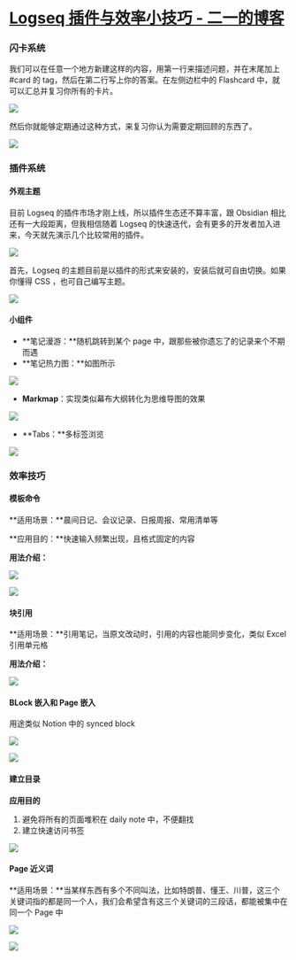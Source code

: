 # [Logseq 插件与效率小技巧 - 二一的博客](https://www.leonlin21.com/2021/10/20/%E7%AC%94%E8%AE%B0%E8%BD%AF%E4%BB%B6/Logseq%E5%B0%8F%E6%8A%80%E5%B7%A7/)

### [](https://www.leonlin21.com/2021/10/20/%E7%AC%94%E8%AE%B0%E8%BD%AF%E4%BB%B6/Logseq%E5%B0%8F%E6%8A%80%E5%B7%A7/#%E9%97%AA%E5%8D%A1%E7%B3%BB%E7%BB%9F "闪卡系统")闪卡系统[](https://www.leonlin21.com/2021/10/20/%E7%AC%94%E8%AE%B0%E8%BD%AF%E4%BB%B6/Logseq%E5%B0%8F%E6%8A%80%E5%B7%A7/#%E9%97%AA%E5%8D%A1%E7%B3%BB%E7%BB%9F)

我们可以在任意一个地方新建这样的内容，用第一行来描述问题，并在末尾加上 #card 的 tag，然后在第二行写上你的答案。在左侧边栏中的 Flashcard 中，就可以汇总并复习你所有的卡片。

[![](https://mypicture-1257351426.cos.ap-beijing.myqcloud.com/MyNotes/%E5%9B%BE%E7%89%8740.jpg)](https://mypicture-1257351426.cos.ap-beijing.myqcloud.com/MyNotes/%E5%9B%BE%E7%89%8740.jpg)

然后你就能够定期通过这种方式，来复习你认为需要定期回顾的东西了。

[![](https://mypicture-1257351426.cos.ap-beijing.myqcloud.com/MyNotes/%E5%9B%BE%E7%89%8741.gif)](https://mypicture-1257351426.cos.ap-beijing.myqcloud.com/MyNotes/%E5%9B%BE%E7%89%8741.gif)

### [](https://www.leonlin21.com/2021/10/20/%E7%AC%94%E8%AE%B0%E8%BD%AF%E4%BB%B6/Logseq%E5%B0%8F%E6%8A%80%E5%B7%A7/#%E6%8F%92%E4%BB%B6%E7%B3%BB%E7%BB%9F "插件系统")插件系统[](https://www.leonlin21.com/2021/10/20/%E7%AC%94%E8%AE%B0%E8%BD%AF%E4%BB%B6/Logseq%E5%B0%8F%E6%8A%80%E5%B7%A7/#%E6%8F%92%E4%BB%B6%E7%B3%BB%E7%BB%9F)

#### [](https://www.leonlin21.com/2021/10/20/%E7%AC%94%E8%AE%B0%E8%BD%AF%E4%BB%B6/Logseq%E5%B0%8F%E6%8A%80%E5%B7%A7/#%E5%A4%96%E8%A7%82%E4%B8%BB%E9%A2%98 "外观主题")外观主题[](https://www.leonlin21.com/2021/10/20/%E7%AC%94%E8%AE%B0%E8%BD%AF%E4%BB%B6/Logseq%E5%B0%8F%E6%8A%80%E5%B7%A7/#%E5%A4%96%E8%A7%82%E4%B8%BB%E9%A2%98)

目前 Logseq 的插件市场才刚上线，所以插件生态还不算丰富，跟 Obsidian 相比还有一大段距离，但我相信随着 Logseq 的快速迭代，会有更多的开发者加入进来，今天就先演示几个比较常用的插件。

[![](https://mypicture-1257351426.cos.ap-beijing.myqcloud.com/MyNotes/%E5%9B%BE%E7%89%8742.png)](https://mypicture-1257351426.cos.ap-beijing.myqcloud.com/MyNotes/%E5%9B%BE%E7%89%8742.png)

首先，Logseq 的主题目前是以插件的形式来安装的，安装后就可自由切换。如果你懂得 CSS ，也可自己编写主题。

[![](https://mypicture-1257351426.cos.ap-beijing.myqcloud.com/MyNotes/%E5%9B%BE%E7%89%8743.jpg)](https://mypicture-1257351426.cos.ap-beijing.myqcloud.com/MyNotes/%E5%9B%BE%E7%89%8743.jpg)

#### [](https://www.leonlin21.com/2021/10/20/%E7%AC%94%E8%AE%B0%E8%BD%AF%E4%BB%B6/Logseq%E5%B0%8F%E6%8A%80%E5%B7%A7/#%E5%B0%8F%E7%BB%84%E4%BB%B6 "小组件")小组件[](https://www.leonlin21.com/2021/10/20/%E7%AC%94%E8%AE%B0%E8%BD%AF%E4%BB%B6/Logseq%E5%B0%8F%E6%8A%80%E5%B7%A7/#%E5%B0%8F%E7%BB%84%E4%BB%B6)

-   **笔记漫游：**随机跳转到某个 page 中，跟那些被你遗忘了的记录来个不期而遇
-   **笔记热力图：**如图所示

[![](https://mypicture-1257351426.cos.ap-beijing.myqcloud.com/MyNotes/%E5%9B%BE%E7%89%8744.jpg)](https://mypicture-1257351426.cos.ap-beijing.myqcloud.com/MyNotes/%E5%9B%BE%E7%89%8744.jpg)

-   **Markmap**：实现类似幕布大纲转化为思维导图的效果

[![](https://mypicture-1257351426.cos.ap-beijing.myqcloud.com/MyNotes/%E5%9B%BE%E7%89%8745.gif)](https://mypicture-1257351426.cos.ap-beijing.myqcloud.com/MyNotes/%E5%9B%BE%E7%89%8745.gif)

-   **Tabs：**多标签浏览

[![](https://mypicture-1257351426.cos.ap-beijing.myqcloud.com/MyNotes/%E5%9B%BE%E7%89%8746.gif)](https://mypicture-1257351426.cos.ap-beijing.myqcloud.com/MyNotes/%E5%9B%BE%E7%89%8746.gif)

### [](https://www.leonlin21.com/2021/10/20/%E7%AC%94%E8%AE%B0%E8%BD%AF%E4%BB%B6/Logseq%E5%B0%8F%E6%8A%80%E5%B7%A7/#%E6%95%88%E7%8E%87%E6%8A%80%E5%B7%A7 "效率技巧")效率技巧[](https://www.leonlin21.com/2021/10/20/%E7%AC%94%E8%AE%B0%E8%BD%AF%E4%BB%B6/Logseq%E5%B0%8F%E6%8A%80%E5%B7%A7/#%E6%95%88%E7%8E%87%E6%8A%80%E5%B7%A7)

#### [](https://www.leonlin21.com/2021/10/20/%E7%AC%94%E8%AE%B0%E8%BD%AF%E4%BB%B6/Logseq%E5%B0%8F%E6%8A%80%E5%B7%A7/#%E6%A8%A1%E6%9D%BF%E5%91%BD%E4%BB%A4 "模板命令")模板命令[](https://www.leonlin21.com/2021/10/20/%E7%AC%94%E8%AE%B0%E8%BD%AF%E4%BB%B6/Logseq%E5%B0%8F%E6%8A%80%E5%B7%A7/#%E6%A8%A1%E6%9D%BF%E5%91%BD%E4%BB%A4)

**适用场景：**晨间日记、会议记录、日报周报、常用清单等

**应用目的：**快速输入频繁出现，且格式固定的内容

**用法介绍：**

[![](https://mypicture-1257351426.cos.ap-beijing.myqcloud.com/MyNotes/%E5%9B%BE%E7%89%8747.jpg)](https://mypicture-1257351426.cos.ap-beijing.myqcloud.com/MyNotes/%E5%9B%BE%E7%89%8747.jpg)

[![](https://mypicture-1257351426.cos.ap-beijing.myqcloud.com/MyNotes/%E5%9B%BE%E7%89%8748.gif)](https://mypicture-1257351426.cos.ap-beijing.myqcloud.com/MyNotes/%E5%9B%BE%E7%89%8748.gif)

#### [](https://www.leonlin21.com/2021/10/20/%E7%AC%94%E8%AE%B0%E8%BD%AF%E4%BB%B6/Logseq%E5%B0%8F%E6%8A%80%E5%B7%A7/#%E5%9D%97%E5%BC%95%E7%94%A8 "块引用")块引用[](https://www.leonlin21.com/2021/10/20/%E7%AC%94%E8%AE%B0%E8%BD%AF%E4%BB%B6/Logseq%E5%B0%8F%E6%8A%80%E5%B7%A7/#%E5%9D%97%E5%BC%95%E7%94%A8)

**适用场景：**引用笔记，当原文改动时，引用的内容也能同步变化，类似 Excel 引用单元格

**用法介绍：**

[![](https://mypicture-1257351426.cos.ap-beijing.myqcloud.com/MyNotes/%E5%9B%BE%E7%89%8749.gif)](https://mypicture-1257351426.cos.ap-beijing.myqcloud.com/MyNotes/%E5%9B%BE%E7%89%8749.gif)

#### [](https://www.leonlin21.com/2021/10/20/%E7%AC%94%E8%AE%B0%E8%BD%AF%E4%BB%B6/Logseq%E5%B0%8F%E6%8A%80%E5%B7%A7/#BLock-%E5%B5%8C%E5%85%A5%E5%92%8C-Page-%E5%B5%8C%E5%85%A5 "BLock 嵌入和 Page 嵌入")BLock 嵌入和 Page 嵌入[](https://www.leonlin21.com/2021/10/20/%E7%AC%94%E8%AE%B0%E8%BD%AF%E4%BB%B6/Logseq%E5%B0%8F%E6%8A%80%E5%B7%A7/#BLock-%E5%B5%8C%E5%85%A5%E5%92%8C-Page-%E5%B5%8C%E5%85%A5)

用途类似 Notion 中的 synced block

[![](https://mypicture-1257351426.cos.ap-beijing.myqcloud.com/MyNotes/%E5%9B%BE%E7%89%8750.gif)](https://mypicture-1257351426.cos.ap-beijing.myqcloud.com/MyNotes/%E5%9B%BE%E7%89%8750.gif)

[![](https://mypicture-1257351426.cos.ap-beijing.myqcloud.com/MyNotes/%E5%9B%BE%E7%89%8751.gif)](https://mypicture-1257351426.cos.ap-beijing.myqcloud.com/MyNotes/%E5%9B%BE%E7%89%8751.gif)

#### [](https://www.leonlin21.com/2021/10/20/%E7%AC%94%E8%AE%B0%E8%BD%AF%E4%BB%B6/Logseq%E5%B0%8F%E6%8A%80%E5%B7%A7/#%E5%BB%BA%E7%AB%8B%E7%9B%AE%E5%BD%95 "建立目录")建立目录[](https://www.leonlin21.com/2021/10/20/%E7%AC%94%E8%AE%B0%E8%BD%AF%E4%BB%B6/Logseq%E5%B0%8F%E6%8A%80%E5%B7%A7/#%E5%BB%BA%E7%AB%8B%E7%9B%AE%E5%BD%95)

**应用目的**

1.  避免将所有的页面堆积在 daily note 中，不便翻找
2.  建立快速访问书签

[![](https://mypicture-1257351426.cos.ap-beijing.myqcloud.com/MyNotes/%E5%9B%BE%E7%89%8752.jpg)](https://mypicture-1257351426.cos.ap-beijing.myqcloud.com/MyNotes/%E5%9B%BE%E7%89%8752.jpg)

#### [](https://www.leonlin21.com/2021/10/20/%E7%AC%94%E8%AE%B0%E8%BD%AF%E4%BB%B6/Logseq%E5%B0%8F%E6%8A%80%E5%B7%A7/#Page-%E8%BF%91%E4%B9%89%E8%AF%8D "Page 近义词")Page 近义词[](https://www.leonlin21.com/2021/10/20/%E7%AC%94%E8%AE%B0%E8%BD%AF%E4%BB%B6/Logseq%E5%B0%8F%E6%8A%80%E5%B7%A7/#Page-%E8%BF%91%E4%B9%89%E8%AF%8D)

**适用场景：**当某样东西有多个不同叫法，比如特朗普、懂王、川普，这三个关键词指的都是同一个人，我们会希望含有这三个关键词的三段话，都能被集中在同一个 Page 中

[![](https://mypicture-1257351426.cos.ap-beijing.myqcloud.com/MyNotes/%E5%9B%BE%E7%89%8753.png)](https://mypicture-1257351426.cos.ap-beijing.myqcloud.com/MyNotes/%E5%9B%BE%E7%89%8753.png)

[![](https://mypicture-1257351426.cos.ap-beijing.myqcloud.com/MyNotes/%E5%9B%BE%E7%89%8754.gif)](https://mypicture-1257351426.cos.ap-beijing.myqcloud.com/MyNotes/%E5%9B%BE%E7%89%8754.gif)

